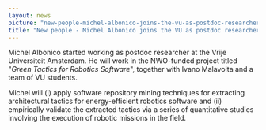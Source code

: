 ```yaml
---
layout: news
picture: "new-people-michel-albonico-joins-the-vu-as-postdoc-researcher-on-robotics-software.jpeg"
title: "New people - Michel Albonico joins the VU as postdoc researcher on Robotics Software"
---
```


<p>Michel Albonico started working as postdoc researcher at the Vrije Universiteit Amsterdam. He will work in the NWO-funded project titled &quot;<em>Green Tactics for Robotics Software</em>&quot;, together with Ivano Malavolta and a team of VU students.</p>

<p>Michel will&nbsp;(i) apply software repository mining techniques for extracting architectural tactics for energy-efficient robotics software and (ii) empirically validate the extracted tactics via a series of quantitative studies involving the execution of robotic missions in the field.</p>

		